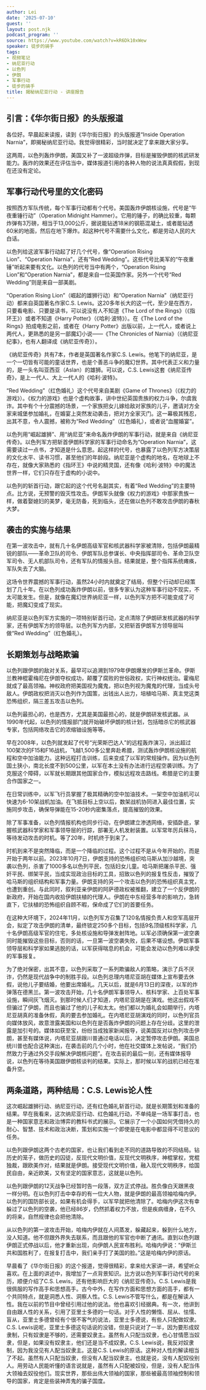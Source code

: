 ```yaml
---
author: Lei
date: '2025-07-10'
guest: ''
layout: post.njk
podcast_program: ''
source: https://www.youtube.com/watch?v=kR6Dk10xWew
speaker: 徒步的骑手
tags:
- 视频笔记
- 纳尼亚行动
- 以色列
- 伊朗
- 军事行动
- 徒步的骑手
title: 揭秘纳尼亚行动 - 讲座报告
---
```


## 引言：《华尔街日报》的头版报道

各位好。早晨起来读报，读到《华尔街日报》的头版报道“Inside Operation
Narnia”，即揭秘纳尼亚行动。我觉得很精彩，当时就决定了拿来跟大家分享。

这两周，以色列轰炸伊朗，美国又补了一波超级炸弹，目标是摧毁伊朗的核武研发能力。轰炸的效果还在评估当中，媒体报道引用的各种人物的说法真真假假，到现在还没有定论。

## 军事行动代号里的文化密码

按照西方军队传统，每个军事行动都有个代号。美国轰炸伊朗核设施，代号是“午夜重锤行动”（Operation
Midnight
Hammer）。它用的锤子，的确比较重，每颗炸弹有3万磅，相当于13,000公斤，据说能钻透18米的钢筋混凝土，或者能钻透60米的地面，然后在地下爆炸。起这种代号不需要什么文化，都是劳动人民的大白话。

以色列给这波军事行动起了好几个代号，像“Operation Rising
Lion”、“Operation Narnia”，还有“Red
Wedding”。这些代号比美军的“午夜重锤”听起来要有文化。以色列的代号当中有两个，“Operation
Rising Lion”和“Operation Narnia”，都是来自一位英国作家。另外一个代号“Red
Wedding”则是来自一部美剧。

“Operation Rising Lion”（崛起的雄狮行动）和“Operation
Narnia”（纳尼亚行动）都来自英国著名作家C.S.
Lewis。这20多年长大的这一代，至少是在西方，只要看电影、只要是读书，可以说没有人不知道《The
Lord of the Rings》（《指环王》）或者不知道《Harry
Potter》（《哈利·波特》）。在《The Lord of the
Rings》拍成电影之前，或者在《Harry
Potter》出版以前，上一代人，或者说上两代人，更熟悉的是另一部魔幻小说——《The
Chronicles of Narnia》（《纳尼亚纪事》，也有人翻译成《纳尼亚传奇》）。

《纳尼亚传奇》共有7本，作者是英国著名作家C.S.
Lewis。他笔下的纳尼亚，是一个一切皆有可能的童话世界，也是个善恶斗争的魔幻世界。其中代表正义和力量的，是一头名叫亚西亚（Aslan）的雄狮。可以说，C.S.
Lewis这套《纳尼亚传奇》，是上一代人、大上一代人的《哈利·波特》。

“Red Wedding”（红色婚礼）这个代号来自美剧《Game of
Thrones》（《权力的游戏》）。《权力的游戏》也是个虚构故事，讲中世纪英国贵族的权力斗争，尔虞我诈。其中有个十分震撼的场景，一个家族把女儿嫁给敌对家族的儿子，邀请对方全家来城堡参加婚礼，在婚宴上突然发动袭击，把对方全家灭门。这一幕极其残忍，出其不意，令人震撼，被称为“Red
Wedding”（红色婚礼），或者说“血腥婚宴”。

以色列用“崛起雄狮”、用“纳尼亚”来命名轰炸伊朗的军事行动，就是来自《纳尼亚传奇》。以色列军方把斩首伊朗科学家的军事行动命名为“Operation
Narnia”，这需要读过一点书，才知道是什么意思。起这样的代号，也暴露了以色列军方决策层的文化水平、读书习惯，甚至他们的年龄段。纳尼亚是个虚构的地名，在地球上不存在，就像大家熟悉的《指环王》中说的精灵国，还有像《哈利·波特》中的魔法世界一样，它们只存在于虚构的小说中。

以色列的斩首行动，跟它起的这个代号名副其实，有着“Red
Wedding”的主要特点。比方说，无预警的毁灭性攻击。伊朗军头就像《权力的游戏》中那家贵族一样，做着娶媳妇的美梦，毫无防备，死到临头，还在做以色列不敢攻击伊朗的春秋大梦。

## 袭击的实施与结果

在第一波攻击中，就有几十名伊朗高级军官和核武器科学家被清除，包括伊朗最精锐的部队——革命卫队的司令、伊朗军队总参谋长、中央指挥部司令、革命卫队空军司令、无人机部队司令，还有军队的情报头目。结果就是，整个指挥系统瘫痪，军队失去了大脑。

这场令世界震撼的军事行动，虽然24小时内就奠定了结局，但整个行动却已经策划了几十年。在以色列成功轰炸伊朗以前，很多专家认为这种军事行动不现实，不太可能发生。但是，就像在魔幻世界纳尼亚一样，以色列军方把不可能变成了可能，把魔幻变成了现实。

纳尼亚是以色列军方实施的一项特别斩首行动，定点清除了伊朗研发核武器的科学家，还有伊朗军方的领导层。以色列军方内部，又把斩首伊朗军方领导层叫做“Red
Wedding”（红色婚礼）。

## 长期策划与战略欺骗

以色列跟伊朗的敌对关系，最早可以追溯到1979年伊朗爆发的伊斯兰革命。伊斯兰教神棍霍梅尼在伊朗夺权成功，颠覆了腐败的世俗政权，实行神权统治。霍梅尼就成了最高领袖。神权政府把美国视为魔鬼，把以色列视为魔鬼的代理，当成头号敌人。伊朗政权把消灭以色列作为国策，出钱出人出力，培植哈马斯、真主党这类恐怖组织，隔三差五攻击以色列。

以色列最担心的，也是西方，尤其是美国最担心的，就是伊朗研发核武器。从1990年代起，以色列的情报部门就开始破坏伊朗的核计划，包括暗杀它的核武器专家，包括网络攻击它的浓缩铀设施等等。

早在2008年，以色列就发起了代号“光荣斯巴达人”的远程轰炸演习，派出超过100架次的F15和F16战机，飞越1,500多公里奔赴希腊，测试轰炸伊朗核设施的航程和空中加油能力。这种远程打击训练，后来变成了以军的常规操作。因为以色列国土狭小，南北长度不到500公里，以军在本土没有办法进行远程空袭训练。为了克服这个障碍，以军就长期跟其他国家合作，模拟远程攻击路线。希腊是它的主要合作国家之一。

在日常训练中，以军飞行员掌握了极其精确的空中加油技术。一架空中加油机可以快速为6-10架战机加油。在飞抵目标上空以后，数架战机协同进入最佳位置，实施同步攻击，确保导弹能在15-20秒内密集落点，提高摧毁的效果。

除了军事准备，以色列情报机构也同步行动，在伊朗建立渗透网络，安插卧底，掌握核武器科学家和军事领导层的行踪，部署无人机发射装置。以军常年厉兵秣马，等待发动攻击的时机。等了20年，时机终于到来了。

时机到来不是突然降临，而是一个降临的过程。这个过程不是从今年开始的，而是开始于两年以前。2023年10月7日，伊朗支持的恐怖组织哈马斯从加沙越境，突袭以色列，杀害了1000多名以色列平民，包括妇女儿童。哈马斯把屠杀平民、强奸平民、绑架平民，当成实现政治目标的工具，招致以色列的报复性反击，摧毁了哈马斯的组织结构和军事力量。伊朗支持的另一个攻击以色列的恐怖组织真主党，也遭到重创。与此同时，叙利亚亲伊朗的阿萨德政权被推翻，建立了一个反伊朗的新政府，开始在国内收拾伊朗扶植的代理人。伊朗在中东经营多年的影响力，急转直下，它扶植的恐怖组织自顾不暇，保命成了它们的首要任务。

在这种大环境下，2024年11月，以色列军方召集了120名情报负责人和空军高层开会，拟定了攻击伊朗的清单，最终锁定250多个目标，包括9名顶级核科学家，几十名伊朗高级军官的住宅，多处核设施和导弹发射阵地。以军必须确保第一波空袭同时能摧毁这些目标，否则的话，一旦第一波空袭失败，后果不堪设想。伊朗军事领导层和科学家如果逃脱的话，以军获得喘息的机会，可能会发动以色列难以承受的军事报复。

为了绝对保密，出其不意，以色列采取了一系列欺骗敌人的策略，演示了兵不厌诈，仍然是现代战争中的制胜手段。以色列总理内塔尼亚胡在媒体上宣布要去休假，说他儿子要结婚，他要出席婚礼。几天以后，就是6月13日的深夜，以军的炸弹落在德黑兰。第一波攻击开始，几十名伊朗军事领导人、核科学家、上百处军事设施，瞬间灰飞烟灭。到那时候人们才知道，内塔尼亚胡是在演戏。他这出假戏不但骗过了伊朗，而且也骗过了他的儿子和太太。他们都以为婚礼会如期举行，内塔尼亚胡真的准备休假，真的要去参加婚礼。在内塔尼亚胡演戏的同时，以色列官员向媒体放风，故意泄露美国和以色列在是否轰炸伊朗的问题上存在分歧。这里的泄露是加引号的。媒体如获至宝，纷纷当成独家新闻报导，说美国反对以色列攻击伊朗，甚至有媒体说，内塔尼亚胡跟川普通过电话以后，决定暂停攻击伊朗。美国总统川普也配合这种演出，在袭击前的几个小时，他在社交媒体上发帖说，“我们仍然致力于通过外交手段解决伊朗核问题”。在攻击前的最后一刻，还有媒体报导说，以色列在等待美国跟伊朗核谈判的结果。实际上，那时候以军的战机已经在准备升空。

## 两条道路，两种结局：C.S. Lewis论人性

这次崛起雄狮行动、纳尼亚行动，还有红色婚礼斩首行动，就是长期策划和准备的结果。早在我看来，这次纳尼亚行动、红色婚礼行动，不单纯是一场军事打击，也是一种国家意志和政治博弈的教科书式的展示。它展示了一个小国如何凭借持久的耐心、智慧、技术和政治决断，策划和实施一个即使是在电影中都显得不可思议的任务。

以色列跟伊朗这两个古老的国家，也让我们看到走不同的道路导致的不同结局。钻历史的笼子，做历史的囚徒，反现代文明价值，反现代文明秩序，神棍掌权，党棍独裁，跟欧美作对，结果就是伊朗。接受现代文明价值，融入现代文明秩序，给国民自由，亲近欧美，又有坚定的国家意志，这就是以色列。

以色列跟伊朗的12天战争已经暂时告一段落，双方正式停战。胜负像白天跟黑夜一样分明。在以色列打击中幸存的有一位大人物，就是伊朗的最高领袖哈梅内伊。以色列的国防部长说，如果有机会得手，以军早就把他清除了。哈梅内伊这次有幸躲过了以色列的空袭，他已经86岁，仍然抓着权力不放，但是疾病缠身，在不久的将来，自然规律也会把他清除。

从以色列的第一波攻击开始，哈梅内伊就在人间蒸发，躲藏起来，躲到什么地方，没人知道。他不但跟外界失去联系，而且跟他的军官也中断了通讯。直到以色列跟伊朗正式停战以后，他才重新出现，向伊朗人民宣布胜利。哈梅内伊说：“伊斯兰共和国胜利了，在报复打击中，我们亲手打了美国的脸。”这是哈梅内伊的原话。

早晨看了《华尔街日报》的这个报道，觉得很精彩，拿来给大家讲一讲，希望听众喜欢。在上面的讲述中，我增加了一点背景知识。比方说以色列军事行动代号的来历，顺便介绍了C.S.
Lewis，还有他影响巨大的《纳尼亚传奇》。C.S.
Lewis是我很佩服的写作高手和思想高手。古今中外，在写作方面和思想方面的高手，都有一个共同特点，就是洞悉人性、洞察人性。C.S.
Lewis不管写什么，都是在解读人性。我在以前的节目中曾经引用过他的说法。他也喜欢引经据典。有一次，他讲到自由跟人性的关系，引用了亚里士多德的一句话。对于人性的懒惰、屈从、怯懦、盲从，亚里士多德曾经有个很不客气的说法，亚里士多德说，有些人只配做奴隶。C.S.
Lewis说呢，亚里士多德这句话说的没错，但是只说对了一半，因为要形成奴隶制，只有奴隶是不够的，还需要奴隶主。虽然有人只配当奴隶，也心甘情愿当奴隶，但是，如果没有奴隶主，他们还是当不成奴隶。C.S.
Lewis说，我反对奴隶制，因为我没见有人配当奴隶主。这是C.S.
Lewis的原话。这种对人性的解读相当了不起。虽然有人只配当奴隶，但没有人配当奴隶主。也就是说，没有人配奴役别人。用劳动人民能听懂的语言说就是，虽然有人只配被奴役，但是，没有人配当伟大领袖去奴役他们。现实世界，那些出伟大领袖的国家，那些被最高领袖控制和领导的国家，肯定是些装神弄鬼的骗子国度。
